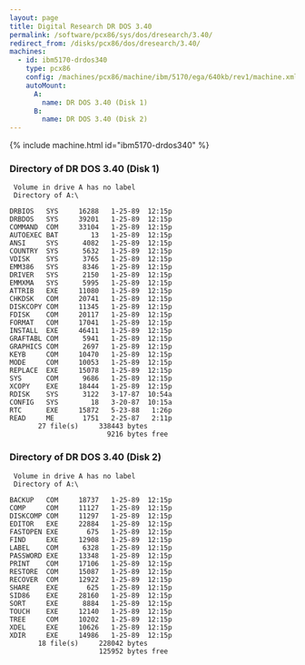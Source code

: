 ```yaml
---
layout: page
title: Digital Research DR DOS 3.40
permalink: /software/pcx86/sys/dos/dresearch/3.40/
redirect_from: /disks/pcx86/dos/dresearch/3.40/
machines:
  - id: ibm5170-drdos340
    type: pcx86
    config: /machines/pcx86/machine/ibm/5170/ega/640kb/rev1/machine.xml
    autoMount:
      A:
        name: DR DOS 3.40 (Disk 1)
      B:
        name: DR DOS 3.40 (Disk 2)
---
```


{% include machine.html id="ibm5170-drdos340" %}

### Directory of DR DOS 3.40 (Disk 1)

     Volume in drive A has no label
     Directory of A:\

    DRBIOS   SYS     16288   1-25-89  12:15p
    DRBDOS   SYS     39201   1-25-89  12:15p
    COMMAND  COM     33104   1-25-89  12:15p
    AUTOEXEC BAT        13   1-25-89  12:15p
    ANSI     SYS      4082   1-25-89  12:15p
    COUNTRY  SYS      5632   1-25-89  12:15p
    VDISK    SYS      3765   1-25-89  12:15p
    EMM386   SYS      8346   1-25-89  12:15p
    DRIVER   SYS      2150   1-25-89  12:15p
    EMMXMA   SYS      5995   1-25-89  12:15p
    ATTRIB   EXE     11080   1-25-89  12:15p
    CHKDSK   COM     20741   1-25-89  12:15p
    DISKCOPY COM     11345   1-25-89  12:15p
    FDISK    COM     20117   1-25-89  12:15p
    FORMAT   COM     17041   1-25-89  12:15p
    INSTALL  EXE     46411   1-25-89  12:15p
    GRAFTABL COM      5941   1-25-89  12:15p
    GRAPHICS COM      2697   1-25-89  12:15p
    KEYB     COM     10470   1-25-89  12:15p
    MODE     COM     10053   1-25-89  12:15p
    REPLACE  EXE     15078   1-25-89  12:15p
    SYS      COM      9686   1-25-89  12:15p
    XCOPY    EXE     18444   1-25-89  12:15p
    RDISK    SYS      3122   3-17-87  10:54a
    CONFIG   SYS        18   3-20-87  10:15a
    RTC      EXE     15872   5-23-88   1:26p
    READ     ME       1751   2-25-87   2:11p
           27 file(s)     338443 bytes
                            9216 bytes free

### Directory of DR DOS 3.40 (Disk 2)

     Volume in drive A has no label
     Directory of A:\

    BACKUP   COM     18737   1-25-89  12:15p
    COMP     COM     11127   1-25-89  12:15p
    DISKCOMP COM     11297   1-25-89  12:15p
    EDITOR   EXE     22884   1-25-89  12:15p
    FASTOPEN EXE       675   1-25-89  12:15p
    FIND     EXE     12908   1-25-89  12:15p
    LABEL    COM      6328   1-25-89  12:15p
    PASSWORD EXE     13348   1-25-89  12:15p
    PRINT    COM     17106   1-25-89  12:15p
    RESTORE  COM     15087   1-25-89  12:15p
    RECOVER  COM     12922   1-25-89  12:15p
    SHARE    EXE       625   1-25-89  12:15p
    SID86    EXE     28160   1-25-89  12:15p
    SORT     EXE      8884   1-25-89  12:15p
    TOUCH    EXE     12140   1-25-89  12:15p
    TREE     COM     10202   1-25-89  12:15p
    XDEL     EXE     10626   1-25-89  12:15p
    XDIR     EXE     14986   1-25-89  12:15p
           18 file(s)     228042 bytes
                          125952 bytes free
